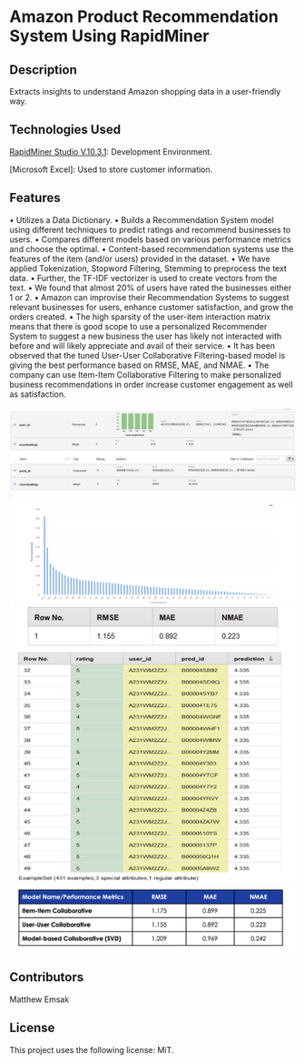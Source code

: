 # <strong> Amazon Product Recommendation System Using RapidMiner </strong> #

## <strong> Description </strong> ##

Extracts insights to understand Amazon shopping data in a user-friendly way.

## <strong> Technologies Used </strong> ##

[RapidMiner Studio V.10.3.1](https://www.uipath.com/product/studio): Development Environment.

[Microsoft Excel]: Used to store customer information.

## <strong> Features </strong> ##
• Utilizes a Data Dictionary.
• Builds a Recommendation System model using different techniques to predict ratings and recommend businesses to users.
• Compares different models based on various performance metrics and choose the optimal.
• Content-based recommendation systems use the features of the item (and/or users) provided in the dataset.
• We have applied Tokenization, Stopword Filtering, Stemming to preprocess the text data. 
• Further, the TF-IDF vectorizer is used to create vectors from the text. 
• We found that almost 20% of users have rated the businesses either 1 or 2. 
• Amazon can improvise their Recommendation Systems to suggest relevant businesses for users, enhance customer satisfaction, and grow the orders created.
• The high sparsity of the user-item interaction matrix means that there is good scope to use a personalized Recommender System to suggest a new business the user has likely not interacted with before and will likely appreciate and avail of their service.
• It has been observed that the tuned User-User Collaborative Filtering-based model is giving the best performance based on RMSE, MAE, and NMAE.
• The company can use Item-Item Collaborative Filtering to make personalized business recommendations in order increase customer engagement as well as satisfaction.

![]()<img width="723" alt="image" src="https://github.com/matthew813709/Gitimages/blob/1af65df9eb74fbb05e88ebad4bbb2e11d4565a0c/2024-03-30%2012.16.19.png">
![]()<img width="723" alt="image" src="https://github.com/matthew813709/Gitimages/blob/4425e084a4f1daf110fe3444fc5bc25c43708469/2024-03-30%2012.17.26.png">
![]()<img width="723" alt="image" src="https://github.com/matthew813709/Gitimages/blob/1ae13f6d3c1966718237f6965b80f9b13f28d8a2/2024-03-30%2012.18.33.png">
![]()<img width="723" alt="image" src="https://github.com/matthew813709/Gitimages/blob/7746cfbd90e6fd63f1abb085b97800284689c88d/2024-03-30%2012.19.43.png">



## <strong> Contributors </strong> ##
Matthew Emsak

## <strong> License </strong> ##
This project uses the following license: MiT.
